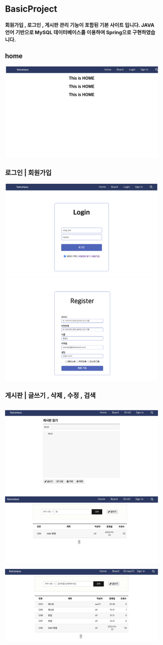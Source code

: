# BasicProject

<h3>
회원가입 , 로그인 , 게시판 관리 기능이 포함된 기본 사이트 입니다. 
JAVA 언어 기반으로 MySQL 데이터베이스를 이용하여 Spring으로 구현하였습니다. 
</h3>

<h2>home</h2>
<img src="ch4/src/main/webapp/resources/img/java1.png" alt="">

<h2>로그인 | 회원가입 </h2>
<img src="ch4/src/main/webapp/resources/img/java2.png" alt="">
<img src="ch4/src/main/webapp/resources/img/java3.png" alt="">

<h2>게시판 | 글쓰기 , 삭제 , 수정 , 검색 </h2>
<img src="ch4/src/main/webapp/resources/img/ava4.png" alt="">
<img src="ch4/src/main/webapp/resources/img/java5.png" alt="">
<img src="ch4/src/main/webapp/resources/img/java6.png" alt="">
<img src="ch4/src/main/webapp/resources/img/ava7.png" alt="">
<img src="ch4/src/main/webapp/resources/img/java8.png" alt="">
